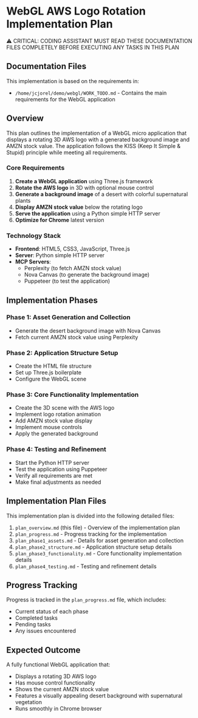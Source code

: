 # WebGL AWS Logo Rotation Implementation Plan

⚠️ CRITICAL: CODING ASSISTANT MUST READ THESE DOCUMENTATION FILES COMPLETELY BEFORE EXECUTING ANY TASKS IN THIS PLAN

## Documentation Files

This implementation is based on the requirements in:
- `/home/jcjorel/demo/webgl/WORK_TODO.md` - Contains the main requirements for the WebGL application

## Overview

This plan outlines the implementation of a WebGL micro application that displays a rotating 3D AWS logo with a generated background image and AMZN stock value. The application follows the KISS (Keep It Simple & Stupid) principle while meeting all requirements.

### Core Requirements

1. **Create a WebGL application** using Three.js framework
2. **Rotate the AWS logo** in 3D with optional mouse control
3. **Generate a background image** of a desert with colorful supernatural plants
4. **Display AMZN stock value** below the rotating logo
5. **Serve the application** using a Python simple HTTP server
6. **Optimize for Chrome** latest version

### Technology Stack

- **Frontend**: HTML5, CSS3, JavaScript, Three.js
- **Server**: Python simple HTTP server
- **MCP Servers**: 
  - Perplexity (to fetch AMZN stock value)
  - Nova Canvas (to generate the background image)
  - Puppeteer (to test the application)

## Implementation Phases

### Phase 1: Asset Generation and Collection
- Generate the desert background image with Nova Canvas
- Fetch current AMZN stock value using Perplexity

### Phase 2: Application Structure Setup
- Create the HTML file structure
- Set up Three.js boilerplate
- Configure the WebGL scene

### Phase 3: Core Functionality Implementation
- Create the 3D scene with the AWS logo
- Implement logo rotation animation
- Add AMZN stock value display
- Implement mouse controls
- Apply the generated background

### Phase 4: Testing and Refinement
- Start the Python HTTP server
- Test the application using Puppeteer
- Verify all requirements are met
- Make final adjustments as needed

## Implementation Plan Files

This implementation plan is divided into the following detailed files:

1. `plan_overview.md` (this file) - Overview of the implementation plan
2. `plan_progress.md` - Progress tracking for the implementation
3. `plan_phase1_assets.md` - Details for asset generation and collection
4. `plan_phase2_structure.md` - Application structure setup details
5. `plan_phase3_functionality.md` - Core functionality implementation details
6. `plan_phase4_testing.md` - Testing and refinement details

## Progress Tracking

Progress is tracked in the `plan_progress.md` file, which includes:
- Current status of each phase
- Completed tasks
- Pending tasks
- Any issues encountered

## Expected Outcome

A fully functional WebGL application that:
- Displays a rotating 3D AWS logo
- Has mouse control functionality
- Shows the current AMZN stock value
- Features a visually appealing desert background with supernatural vegetation
- Runs smoothly in Chrome browser
